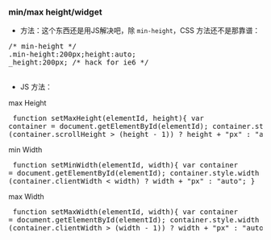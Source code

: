 ### min/max height/widget

- 方法：这个东西还是用JS解决吧，除 `min-height`，CSS 方法还不是那靠谱：
 <pre>
/* min-height */
.min-height:200px;height:auto;
_height:200px; /* hack for ie6 */
 </pre>
- JS 方法：

 max Height
    <pre>
function setMaxHeight(elementId, height){
    var container = document.getElementById(elementId);
    container.style.height = (container.scrollHeight > (height - 1)) ? height + "px" : "auto";
} 
    </pre>

 min Width
     <pre>
function setMinWidth(elementId, width){
    var container = document.getElementById(elementId);
    container.style.width = (container.clientWidth < width) ? width + "px" : "auto";
} 
     </pre>  

 max Width
     <pre>
function setMaxWidth(elementId, width){
    var container = document.getElementById(elementId);
    container.style.width = (container.clientWidth > (width - 1)) ? width + "px" : "auto";
} 
     </pre>